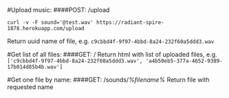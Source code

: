 #Upload music:
####POST: /upload  
```
curl -v -F sound='@test.wav' https://radiant-spire-1878.herokuapp.com/upload
```
Return uuid name of file, e.g. `c9cbbd4f-9f97-4bbd-8a24-232f60a5ddd3.wav`

#Get list of all files:
####GET: /
Return html with list of uploaded files, e.g. `['c9cbbd4f-9f97-4bbd-8a24-232f60a5ddd3.wav', 'a4b50eb5-377a-4652-9389-17b014d85b4b.wav']`

#Get one file by name:
####GET: /sounds/*%filename%*
Return file with requested name
